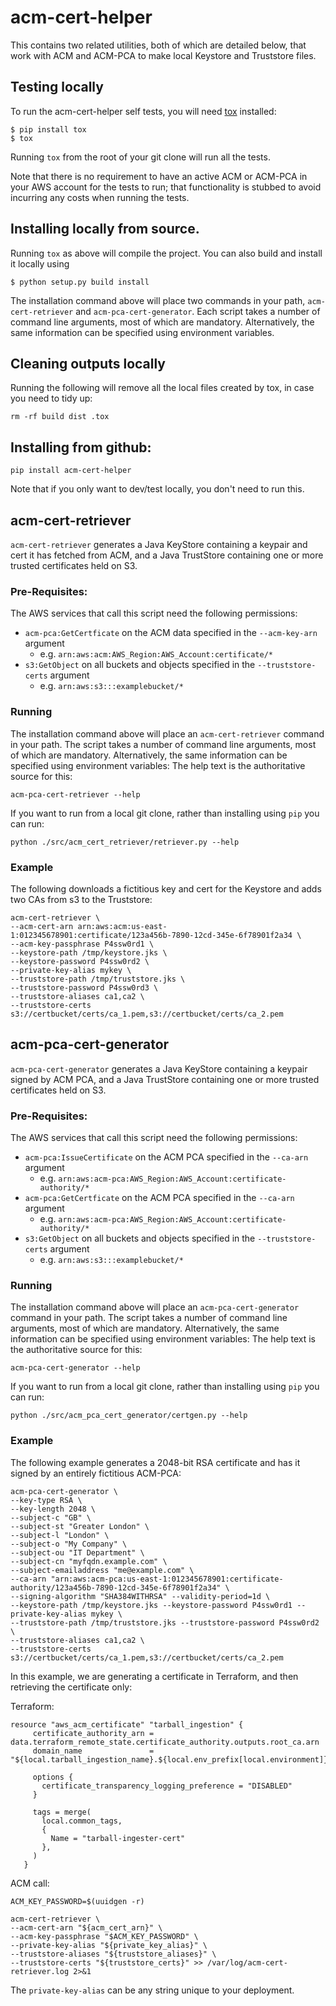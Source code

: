 # acm-cert-helper

This contains two related utilities, both of which are detailed below, that work with ACM
and ACM-PCA to make local Keystore and Truststore files.


## Testing locally

To run the acm-cert-helper self tests, you will need [tox](https://tox.readthedocs.io/en/latest/) installed:

```
$ pip install tox
$ tox
```

Running `tox` from the root of your git clone will run all the tests.

Note that there is no requirement to have an active ACM or ACM-PCA in your AWS account
for the tests to run; that functionality is stubbed to avoid incurring any
costs when running the tests.

## Installing locally from source.

Running `tox` as above will compile the project. You can also build and install it locally using

```
$ python setup.py build install
```

The installation command above will place two commands in your path, `acm-cert-retriever`  and
`acm-pca-cert-generator`.  Each script takes a number of command line arguments, most of 
which are mandatory. Alternatively, the same information can be specified using environment variables.


## Cleaning outputs locally

Running the following will remove all the local files created by tox, in case you need to tidy up:

```
rm -rf build dist .tox
```

## Installing from github:

`pip install acm-cert-helper`

Note that if you only want to dev/test locally, you don't need to run this.


## acm-cert-retriever
`acm-cert-retriever` generates a Java KeyStore containing a keypair and cert it has fetched 
from ACM, and a Java TrustStore containing one or more trusted certificates held on S3.


### Pre-Requisites:

The AWS services that call this script need the following permissions:

* `acm-pca:GetCertficate` on the ACM data specified in the `--acm-key-arn` argument
  - e.g. `arn:aws:acm:AWS_Region:AWS_Account:certificate/*`
* `s3:GetObject` on all buckets and objects specified in the `--truststore-certs` argument
  - e.g. `arn:aws:s3:::examplebucket/*`

### Running

The installation command above will place an `acm-cert-retriever` command in
your path. 
The script takes a number of command line arguments, most of which are mandatory. 
Alternatively, the same information can be specified using environment variables:
The help text is the authoritative source for this:

```
acm-pca-cert-retriever --help
```

If you want to run from a local git clone, rather than installing using `pip`
you can run:

`python ./src/acm_cert_retriever/retriever.py --help`

### Example

The following downloads a fictitious key and cert for the Keystore and adds two CAs from s3 to
the Truststore:

```
acm-cert-retriever \
--acm-cert-arn arn:aws:acm:us-east-1:012345678901:certificate/123a456b-7890-12cd-345e-6f78901f2a34 \
--acm-key-passphrase P4ssw0rd1 \
--keystore-path /tmp/keystore.jks \
--keystore-password P4ssw0rd2 \
--private-key-alias mykey \
--truststore-path /tmp/truststore.jks \
--truststore-password P4ssw0rd3 \
--truststore-aliases ca1,ca2 \
--truststore-certs s3://certbucket/certs/ca_1.pem,s3://certbucket/certs/ca_2.pem
```


## acm-pca-cert-generator
`acm-pca-cert-generator` generates a Java KeyStore containing a keypair signed
by ACM PCA, and a Java TrustStore containing one or more trusted certificates
held on S3.

### Pre-Requisites:

The AWS services that call this script need the following permissions:

* `acm-pca:IssueCertificate` on the ACM PCA specified in the `--ca-arn` argument
  - e.g. `arn:aws:acm-pca:AWS_Region:AWS_Account:certificate-authority/*`
* `acm-pca:GetCertficate` on the ACM PCA specified in the `--ca-arn` argument
  - e.g. `arn:aws:acm-pca:AWS_Region:AWS_Account:certificate-authority/*`
* `s3:GetObject` on all buckets and objects specified in the `--truststore-certs` argument
  - e.g. `arn:aws:s3:::examplebucket/*`

### Running

The installation command above will place an `acm-pca-cert-generator` command in
your path. 
The script takes a number of command line arguments, most of which are mandatory. 
Alternatively, the same information can be specified using environment variables:
The help text is the authoritative source for this:

```
acm-pca-cert-generator --help
```

If you want to run from a local git clone, rather than installing using `pip`
you can run:

`python ./src/acm_pca_cert_generator/certgen.py --help`

### Example

The following example generates a 2048-bit RSA certificate and has it signed by
an entirely fictitious ACM-PCA:

```
acm-pca-cert-generator \
--key-type RSA \
--key-length 2048 \
--subject-c "GB" \
--subject-st "Greater London" \
--subject-l "London" \
--subject-o "My Company" \
--subject-ou "IT Department" \
--subject-cn "myfqdn.example.com" \
--subject-emailaddress "me@example.com" \
--ca-arn "arn:aws:acm-pca:us-east-1:012345678901:certificate-authority/123a456b-7890-12cd-345e-6f78901f2a34" \
--signing-algorithm "SHA384WITHRSA" --validity-period=1d \
--keystore-path /tmp/keystore.jks --keystore-password P4ssw0rd1 --private-key-alias mykey \
--truststore-path /tmp/truststore.jks --truststore-password P4ssw0rd2 \
--truststore-aliases ca1,ca2 \
--truststore-certs s3://certbucket/certs/ca_1.pem,s3://certbucket/certs/ca_2.pem
```

In this example, we are generating a certificate in Terraform, and then retrieving the certificate only:

Terraform:
```
resource "aws_acm_certificate" "tarball_ingestion" {
     certificate_authority_arn = data.terraform_remote_state.certificate_authority.outputs.root_ca.arn
     domain_name               = "${local.tarball_ingestion_name}.${local.env_prefix[local.environment]}dataworks.dwp.gov.uk"
   
     options {
       certificate_transparency_logging_preference = "DISABLED"
     }
   
     tags = merge(
       local.common_tags,
       {
         Name = "tarball-ingester-cert"
       },
     )
   }
```

ACM call:

```
ACM_KEY_PASSWORD=$(uuidgen -r)

acm-cert-retriever \
--acm-cert-arn "${acm_cert_arn}" \
--acm-key-passphrase "$ACM_KEY_PASSWORD" \
--private-key-alias "${private_key_alias}" \
--truststore-aliases "${truststore_aliases}" \
--truststore-certs "${truststore_certs}" >> /var/log/acm-cert-retriever.log 2>&1
```

The `private-key-alias` can be any string unique to your deployment.